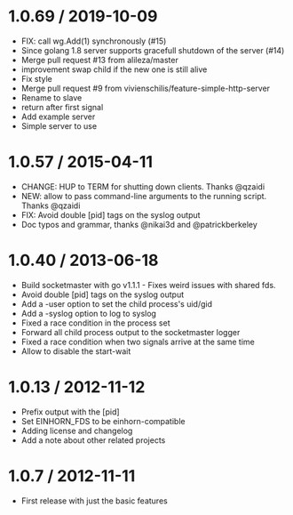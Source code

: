 
1.0.69 / 2019-10-09
==================

  * FIX: call wg.Add(1) synchronously (#15)
  * Since golang 1.8 server supports gracefull shutdown of the server (#14)
  * Merge pull request #13 from alileza/master
  * improvement swap child if the new one is still alive
  * Fix style
  * Merge pull request #9 from vivienschilis/feature-simple-http-server
  * Rename to slave
  * return after first signal
  * Add example server
  * Simple server to use

1.0.57 / 2015-04-11
===================

  * CHANGE: HUP to TERM for shutting down clients. Thanks @qzaidi
  * NEW: allow to pass command-line arguments to the running script. Thanks @qzaidi
  * FIX: Avoid double [pid] tags on the syslog output
  * Doc typos and grammar, thanks @nikai3d and @patrickberkeley

1.0.40 / 2013-06-18
==================

  * Build socketmaster with go v1.1.1 - Fixes weird issues with shared fds.
  * Avoid double [pid] tags on the syslog output
  * Add a -user option to set the child process's uid/gid
  * Add a -syslog option to log to syslog
  * Fixed a race condition in the process set
  * Forward all child process output to the socketmaster logger
  * Fixed a race condition when two signals arrive at the same time
  * Allow to disable the start-wait

1.0.13 / 2012-11-12
===================

  * Prefix output with the [pid]
  * Set EINHORN_FDS to be einhorn-compatible
  * Adding license and changelog
  * Add a note about other related projects

1.0.7 / 2012-11-11
==================

  * First release with just the basic features

